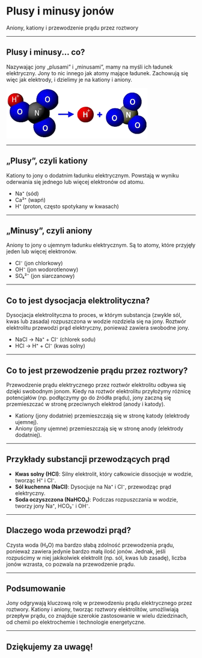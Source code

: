 # Plusy i minusy jonów

Aniony, kationy i przewodzenie prądu przez roztwory

---

## Plusy i minusy... co?

Nazywając jony „plusami” i „minusami”, mamy na myśli ich ładunek elektryczny. Jony to nic innego jak atomy mające ładunek. Zachowują się więc jak elektrody, i dzielimy je na kationy i aniony.

![Wizualizacja jonów](img/3.jpg)

---

## „Plusy”, czyli kationy

Kationy to jony o dodatnim ładunku elektrycznym. Powstają w wyniku oderwania się jednego lub więcej elektronów od atomu.

- Na⁺ (sód)
- Ca²⁺ (wapń)
- H⁺ (proton, często spotykany w kwasach)

---

## „Minusy”, czyli aniony

Aniony to jony o ujemnym ładunku elektrycznym. Są to atomy, które przyjęły jeden lub więcej elektronów.

- Cl⁻ (jon chlorkowy)
- OH⁻ (jon wodorotlenowy)
- SO₄²⁻ (jon siarczanowy)

---

## Co to jest dysocjacja elektrolityczna?

Dysocjacja elektrolityczna to proces, w którym substancja (zwykle sól, kwas lub zasada) rozpuszczona w wodzie rozdziela się na jony. Roztwór elektrolitu przewodzi prąd elektryczny, ponieważ zawiera swobodne jony.

- NaCl → Na⁺ + Cl⁻ (chlorek sodu)
- HCl → H⁺ + Cl⁻ (kwas solny)

---

## Co to jest przewodzenie prądu przez roztwory?

Przewodzenie prądu elektrycznego przez roztwór elektrolitu odbywa się dzięki swobodnym jonom. Kiedy na roztwór elektrolitu przyłożymy różnicę potencjałów (np. podłączymy go do źródła prądu), jony zaczną się przemieszczać w stronę przeciwnych elektrod (anody i katody).

- Kationy (jony dodatnie) przemieszczają się w stronę katody (elektrody ujemnej).
- Aniony (jony ujemne) przemieszczają się w stronę anody (elektrody dodatniej).

---

## Przykłady substancji przewodzących prąd

- **Kwas solny (HCl)**: Silny elektrolit, który całkowicie dissocjuje w wodzie, tworząc H⁺ i Cl⁻.
- **Sól kuchenna (NaCl)**: Dysocjuje na Na⁺ i Cl⁻, przewodząc prąd elektryczny.
- **Soda oczyszczona (NaHCO₃)**: Podczas rozpuszczania w wodzie, tworzy jony Na⁺, HCO₃⁻ i OH⁻.

---

## Dlaczego woda przewodzi prąd?

Czysta woda (H₂O) ma bardzo słabą zdolność przewodzenia prądu, ponieważ zawiera jedynie bardzo małą ilość jonów. Jednak, jeśli rozpuścimy w niej jakikolwiek elektrolit (np. sól, kwas lub zasadę), liczba jonów wzrasta, co pozwala na przewodzenie prądu.

---

## Podsumowanie

Jony odgrywają kluczową rolę w przewodzeniu prądu elektrycznego przez roztwory. Kationy i aniony, tworząc roztwory elektrolitów, umożliwiają przepływ prądu, co znajduje szerokie zastosowanie w wielu dziedzinach, od chemii po elektrochemie i technologie energetyczne.

---

## Dziękujemy za uwagę!
